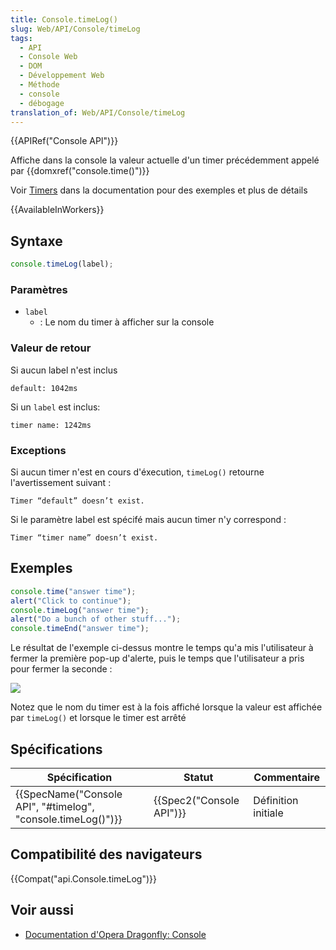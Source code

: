 ```yaml
---
title: Console.timeLog()
slug: Web/API/Console/timeLog
tags:
  - API
  - Console Web
  - DOM
  - Développement Web
  - Méthode
  - console
  - débogage
translation_of: Web/API/Console/timeLog
---
```

{{APIRef("Console API")}}

Affiche dans la console la valeur actuelle d'un timer précédemment appelé par {{domxref("console.time()")}}

Voir [Timers](/en-US/docs/Web/API/console#Timers) dans la documentation pour des exemples et plus de détails

{{AvailableInWorkers}}

## Syntaxe

```js
console.timeLog(label);
```

### Paramètres

- `label`
  - : Le nom du timer à afficher sur la console

### Valeur de retour

Si aucun label n'est inclus

```
default: 1042ms
```

Si un `label` est inclus:

```
timer name: 1242ms
```

### Exceptions

Si aucun timer n'est en cours d'éxecution, `timeLog()` retourne l'avertissement suivant :

```
Timer “default” doesn’t exist.
```

Si le paramètre label est spécifé mais aucun timer n'y correspond :

```
Timer “timer name” doesn’t exist.
```

## Exemples

```js
console.time("answer time");
alert("Click to continue");
console.timeLog("answer time");
alert("Do a bunch of other stuff...");
console.timeEnd("answer time");
```

Le résultat de l'exemple ci-dessus montre le temps qu'a mis l'utilisateur à fermer la première pop-up d'alerte, puis le temps que l'utilisateur a pris pour fermer la seconde :

![](timer_output.png)

Notez que le nom du timer est à la fois affiché lorsque la valeur est affichée par `timeLog()` et lorsque le timer est arrêté

## Spécifications

| Spécification                                                                    | Statut                           | Commentaire         |
| -------------------------------------------------------------------------------- | -------------------------------- | ------------------- |
| {{SpecName("Console API", "#timelog", "console.timeLog()")}} | {{Spec2("Console API")}} | Définition initiale |

## Compatibilité des navigateurs

{{Compat("api.Console.timeLog")}}

## Voir aussi

- [Documentation d'Opera Dragonfly: Console](http://www.opera.com/dragonfly/documentation/console/)
